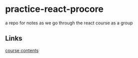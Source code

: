 # practice-react-procore
a repo for notes as we go through the react course as a group

## Links
[course contents](https://btholt.github.io/complete-intro-to-react-v5/)